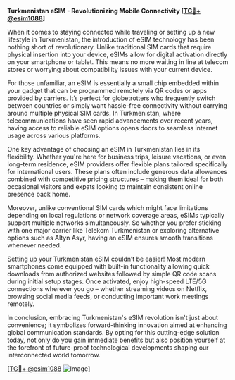 **Turkmenistan eSIM - Revolutionizing Mobile Connectivity [[TG💪+ @esim1088](https://t.me/s/esim1088)]**

When it comes to staying connected while traveling or setting up a new lifestyle in Turkmenistan, the introduction of eSIM technology has been nothing short of revolutionary. Unlike traditional SIM cards that require physical insertion into your device, eSIMs allow for digital activation directly on your smartphone or tablet. This means no more waiting in line at telecom stores or worrying about compatibility issues with your current device.

For those unfamiliar, an eSIM is essentially a small chip embedded within your gadget that can be programmed remotely via QR codes or apps provided by carriers. It’s perfect for globetrotters who frequently switch between countries or simply want hassle-free connectivity without carrying around multiple physical SIM cards. In Turkmenistan, where telecommunications have seen rapid advancements over recent years, having access to reliable eSIM options opens doors to seamless internet usage across various platforms.

One key advantage of choosing an eSIM in Turkmenistan lies in its flexibility. Whether you're here for business trips, leisure vacations, or even long-term residence, eSIM providers offer flexible plans tailored specifically for international users. These plans often include generous data allowances combined with competitive pricing structures – making them ideal for both occasional visitors and expats looking to maintain consistent online presence back home.

Moreover, unlike conventional SIM cards which might face limitations depending on local regulations or network coverage areas, eSIMs typically support multiple networks simultaneously. So whether you prefer sticking with one major carrier like Telekom Turkmenistan or exploring alternative options such as Altyn Asyr, having an eSIM ensures smooth transitions whenever needed.

Setting up your Turkmenistan eSIM couldn’t be easier! Most modern smartphones come equipped with built-in functionality allowing quick downloads from authorized websites followed by simple QR code scans during initial setup stages. Once activated, enjoy high-speed LTE/5G connections wherever you go – whether streaming videos on Netflix, browsing social media feeds, or conducting important work meetings remotely.

In conclusion, embracing Turkmenistan's eSIM revolution isn't just about convenience; it symbolizes forward-thinking innovation aimed at enhancing global communication standards. By opting for this cutting-edge solution today, not only do you gain immediate benefits but also position yourself at the forefront of future-proof technological developments shaping our interconnected world tomorrow.

[[TG💪+ @esim1088](https://t.me/s/esim1088) ![Image](https://i.postimg.cc/Y0z9fWf4/image.png)]